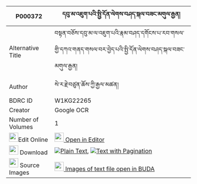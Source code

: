 |P000372|དབུ་མ་འཇུག་པའི་སྤྱི་དོན་ལེགས་བཤད་སྐལ་བཟང་མགུལ་རྒྱན། 
| --- | --- 
|Alternative Title |བསྟན་བཅོས་དབུ་མ་ལ་འཇུག་པའི་རྣམ་བཤད་དགོངས་པ་རབ་གསལ་གྱི་དཀའ་གནད་གསལ་བར་བྱེད་པའི་སྤྱི་དོན་ལེགས་བཤད་སྐལ་བཟང་མགུལ་རྒྱན།
|Author| སེ་ར་རྗེ་བཙུན་ཆོས་ཀྱི་རྒྱལ་མཚན།
|BDRC ID | W1KG22265
|Creator | Google OCR
|Number of Volumes| 1
|<img width="25" src="https://img.icons8.com/color/25/000000/edit-property.png">Edit Online| [<img width="25" src="https://avatars.githubusercontent.com/u/45091458?s=200&v=4"> Open in Editor](http://editor.openpecha.org/P000372)
|<img width="25" src="https://img.icons8.com/fluent/48/000000/download-2.png"/>  Download | [![](https://img.icons8.com/color/20/000000/txt.png)Plain Text](https://github.com/Openpecha/P000372/releases/download/v1/uma_jukpa_i_chidon_lekshe_kalz_plain_P000372.zip), [![](https://img.icons8.com/color/20/000000/txt.png)Text with Pagination](https://github.com/Openpecha/P000372/releases/download/v1/uma_jukpa_i_chidon_lekshe_kalz_pages_P000372.zip)
|<img width="25" src="https://img.icons8.com/plasticine/100/000000/pictures-folder.png"/>  Source Images | [<img width="25" src="https://library.bdrc.io/icons/BUDA-small.svg"> Images of text file open in BUDA](https://library.bdrc.io/show/bdr:W1KG22265)